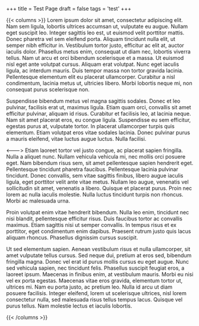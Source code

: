 +++
title = Test Page
draft = false
tags = 'test'
+++

{{< columns >}}
Lorem ipsum dolor sit amet, consectetur adipiscing elit. Nam sem ligula, lobortis ultrices accumsan ut, vulputate eu augue. Nullam eget suscipit leo. Integer sagittis leo est, ut euismod velit porttitor mattis. Donec pharetra vel sem eleifend porta. Aliquam tincidunt nulla elit, ut semper nibh efficitur in. Vestibulum tortor justo, efficitur ac elit at, auctor iaculis dolor. Phasellus metus enim, consequat ut diam nec, lobortis viverra tellus. Nam ut arcu et orci bibendum scelerisque et a massa. Ut euismod nisl eget ante volutpat cursus. Aliquam erat volutpat. Nunc eget iaculis ligula, ac interdum mauris. Duis tempor massa non tortor gravida lacinia. Pellentesque elementum elit eu placerat ullamcorper. Curabitur a nisl condimentum, lacinia metus ut, ultricies libero. Morbi lobortis neque mi, non consequat purus scelerisque non.

Suspendisse bibendum metus vel magna sagittis sodales. Donec et leo pulvinar, facilisis erat ut, maximus ligula. Etiam quam orci, convallis sit amet efficitur pulvinar, aliquam id risus. Curabitur et facilisis leo, at lacinia neque. Nam sit amet placerat eros, eu congue ligula. Suspendisse eu sem efficitur, egestas purus at, vulputate tortor. In placerat ullamcorper turpis quis elementum. Etiam volutpat eros vitae sodales lacinia. Donec pulvinar purus a mauris eleifend, vitae luctus augue luctus. Nulla facilisi.

<--->
Etiam laoreet tortor vel justo congue, ac placerat sapien fringilla. Nulla a aliquet nunc. Nullam vehicula vehicula mi, nec mollis orci posuere eget. Nam bibendum risus sem, sit amet pellentesque sapien hendrerit eget. Pellentesque tincidunt pharetra faucibus. Pellentesque lacinia pulvinar tincidunt. Donec convallis, sem vitae sagittis finibus, libero augue iaculis ligula, eget porttitor velit ante vitae metus. Nullam leo augue, venenatis vel sollicitudin sit amet, venenatis a libero. Quisque et placerat purus. Proin nec lorem ac nulla iaculis molestie. Nulla luctus tincidunt turpis non rhoncus. Morbi ac malesuada urna.

Proin volutpat enim vitae hendrerit bibendum. Nulla leo enim, tincidunt nec nisi blandit, pellentesque efficitur risus. Duis faucibus tortor ac convallis maximus. Etiam sagittis nisi ut semper convallis. In tempus risus et ex porttitor, eget condimentum enim dapibus. Praesent rutrum justo quis lacus aliquam rhoncus. Phasellus dignissim cursus suscipit.

Ut sed elementum sapien. Aenean vestibulum risus et nulla ullamcorper, sit amet vulputate tellus cursus. Sed neque dui, pretium at eros sed, bibendum fringilla magna. Donec vel erat id purus mollis cursus eu eget augue. Nunc sed vehicula sapien, nec tincidunt felis. Phasellus suscipit feugiat eros, a laoreet ipsum. Maecenas in finibus enim, at vestibulum mauris. Morbi eu nisi vel ex porta egestas. Maecenas vitae eros gravida, elementum tortor ut, ultrices mi. Nam eu porta justo, ac pretium leo. Nulla id arcu ut diam posuere facilisis. Integer eleifend, lorem ut scelerisque ultrices, nisl lorem consectetur nulla, sed malesuada risus tellus tempus lacus. Quisque vel purus tellus. Nam molestie lectus et iaculis lobortis.

{{< /columns >}}